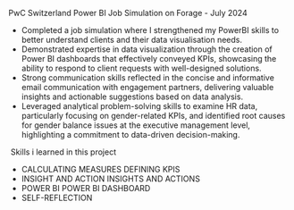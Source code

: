 PwC Switzerland Power BI Job Simulation on Forage - July 2024


 * Completed a job simulation where I strengthened my PowerBI skills to better
   understand clients and their data visualisation needs.
 * Demonstrated expertise in data visualization through the creation of Power BI
   dashboards that effectively conveyed KPIs, showcasing the ability to respond
   to client requests with well-designed solutions.
 * Strong communication skills reflected in the concise and informative email
   communication with engagement partners, delivering valuable insights and
   actionable suggestions based on data analysis.
 * Leveraged analytical problem-solving skills to examine HR data, particularly
   focusing on gender-related KPIs, and identified root causes for gender
   balance issues at the executive management level, highlighting a commitment
   to data-driven decision-making.

 Skills i learned in this project 
 * CALCULATING MEASURES   DEFINING KPIS
*  INSIGHT AND ACTION     INSIGHTS AND ACTIONS
* POWER BI     POWER BI DASHBOARD
* SELF-REFLECTION
